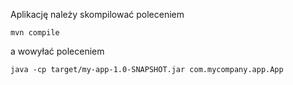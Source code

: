 Aplikację należy skompilować poleceniem

	mvn compile

a wowyłać poleceniem

	java -cp target/my-app-1.0-SNAPSHOT.jar com.mycompany.app.App
